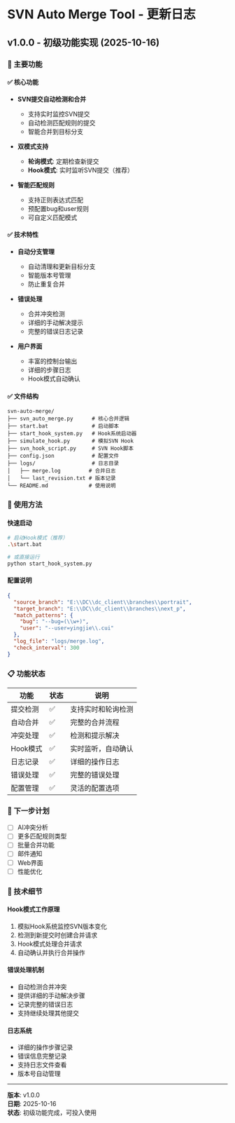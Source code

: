 # SVN Auto Merge Tool - 更新日志

## v1.0.0 - 初级功能实现 (2025-10-16)

### 🎉 主要功能

#### ✅ 核心功能
- **SVN提交自动检测和合并**
  - 支持实时监控SVN提交
  - 自动检测匹配规则的提交
  - 智能合并到目标分支

- **双模式支持**
  - **轮询模式**: 定期检查新提交
  - **Hook模式**: 实时监听SVN提交（推荐）

- **智能匹配规则**
  - 支持正则表达式匹配
  - 预配置bug和user规则
  - 可自定义匹配模式

#### ✅ 技术特性
- **自动分支管理**
  - 自动清理和更新目标分支
  - 智能版本号管理
  - 防止重复合并

- **错误处理**
  - 合并冲突检测
  - 详细的手动解决提示
  - 完整的错误日志记录

- **用户界面**
  - 丰富的控制台输出
  - 详细的步骤日志
  - Hook模式自动确认

#### ✅ 文件结构
```
svn-auto-merge/
├── svn_auto_merge.py      # 核心合并逻辑
├── start.bat              # 启动脚本
├── start_hook_system.py   # Hook系统启动器
├── simulate_hook.py       # 模拟SVN Hook
├── svn_hook_script.py     # SVN Hook脚本
├── config.json            # 配置文件
├── logs/                  # 日志目录
│   ├── merge.log         # 合并日志
│   └── last_revision.txt # 版本记录
└── README.md             # 使用说明
```

### 🔧 使用方法

#### 快速启动
```bash
# 启动Hook模式（推荐）
.\start.bat

# 或直接运行
python start_hook_system.py
```

#### 配置说明
```json
{
  "source_branch": "E:\\DC\\dc_client\\branches\\portrait",
  "target_branch": "E:\\DC\\dc_client\\branches\\next_p",
  "match_patterns": {
    "bug": "--bug=(\\w+)",
    "user": "--user=yingjie\\.cui"
  },
  "log_file": "logs/merge.log",
  "check_interval": 300
}
```

### 📋 功能状态

| 功能 | 状态 | 说明 |
|------|------|------|
| 提交检测 | ✅ | 支持实时和轮询检测 |
| 自动合并 | ✅ | 完整的合并流程 |
| 冲突处理 | ✅ | 检测和提示解决 |
| Hook模式 | ✅ | 实时监听，自动确认 |
| 日志记录 | ✅ | 详细的操作日志 |
| 错误处理 | ✅ | 完整的错误处理 |
| 配置管理 | ✅ | 灵活的配置选项 |

### 🚀 下一步计划

- [ ] AI冲突分析
- [ ] 更多匹配规则类型
- [ ] 批量合并功能
- [ ] 邮件通知
- [ ] Web界面
- [ ] 性能优化

### 📝 技术细节

#### Hook模式工作原理
1. 模拟Hook系统监控SVN版本变化
2. 检测到新提交时创建合并请求
3. Hook模式处理合并请求
4. 自动确认并执行合并操作

#### 错误处理机制
- 自动检测合并冲突
- 提供详细的手动解决步骤
- 记录完整的错误日志
- 支持继续处理其他提交

#### 日志系统
- 详细的操作步骤记录
- 错误信息完整记录
- 支持日志文件查看
- 版本号自动管理

---

**版本**: v1.0.0  
**日期**: 2025-10-16  
**状态**: 初级功能完成，可投入使用
